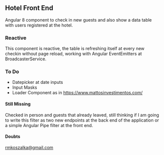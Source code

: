 ## Hotel Front End

Angular 8 component to check in new guests and also show a data table with users registered 
at the hotel.

### Reactive
This component is reactive, the table is refreshing itself at every new checkin without
page reload, working with Angular EventEmitters at BroadcasterService.

### To Do

- Datepicker at date inputs
- Input Masks
- Loader Component as in https://www.mattosinvestimentos.com/

#### Still Missing
Checked in person and guests that already leaved, still thinking if I am going to write
this filter as two new endpoints at the back end of the application or a simple Angular Pipe filter
at the front end.


#### Doubts
rmkoszalka@gmail.com
